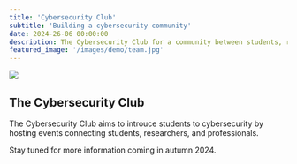 ```yaml
---
title: 'Cybersecurity Club'
subtitle: 'Building a cybersecurity community'
date: 2024-26-06 00:00:00
description: The Cybersecurity Club for a community between students, researchers, and professionals.
featured_image: '/images/demo/team.jpg'
---
```


![](/images/demo/phishing.jpg)

## The Cybersecurity Club

The Cybersecurity Club aims to introuce students to cybersecurity by hosting events connecting students, researchers, and professionals.

Stay tuned for more information coming in autumn 2024.